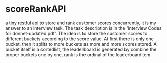 # scoreRankAPI
a tiny restful api to store and rank customer scores concurrently, it is my answer to an interview task. The task description is in the 'interview Codes for donnet-updated.pdf'.
The idea is to store the customer scores to different buckets according to the score value. At first there is only one bucket, then it splits to more buckets as more and more scores stored. A bucket itself is a sortedlist, the leaderboard is generated by combine the proper buckets one by one, rank is the ordinal of the leaderboarditem.
